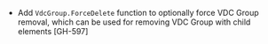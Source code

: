 * Add `VdcGroup.ForceDelete` function to optionally force VDC Group removal, which can be used for
  removing VDC Group with child elements [GH-597]
